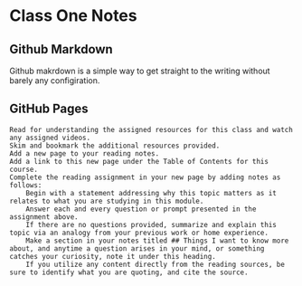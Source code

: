 # Class One Notes

## Github Markdown

Github makrdown is a simple way to get straight to the writing without barely any configiration. 


## GitHub Pages




    Read for understanding the assigned resources for this class and watch any assigned videos.
    Skim and bookmark the additional resources provided.
    Add a new page to your reading notes.
    Add a link to this new page under the Table of Contents for this course.
    Complete the reading assignment in your new page by adding notes as follows:
        Begin with a statement addressing why this topic matters as it relates to what you are studying in this module.
        Answer each and every question or prompt presented in the assignment above.
        If there are no questions provided, summarize and explain this topic via an analogy from your previous work or home experience.
        Make a section in your notes titled ## Things I want to know more about, and anytime a question arises in your mind, or something catches your curiosity, note it under this heading.
        If you utilize any content directly from the reading sources, be sure to identify what you are quoting, and cite the source.
